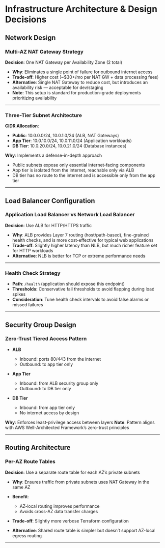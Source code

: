 # Infrastructure Architecture & Design Decisions

## Network Design

### Multi-AZ NAT Gateway Strategy

**Decision**: One NAT Gateway per Availability Zone (2 total)

* **Why**: Eliminates a single point of failure for outbound internet access
* **Trade-off**: Higher cost (\~\$30+/mo per NAT GW + data processing fees)
* **Alternative**: Single NAT Gateway to reduce cost, but introduces an availability risk — acceptable for dev/staging
* **Note**: This setup is standard for production-grade deployments prioritizing availability

---

### Three-Tier Subnet Architecture

**CIDR Allocation**:

* **Public**: 10.0.0.0/24, 10.0.1.0/24 (ALB, NAT Gateways)
* **App Tier**: 10.0.10.0/24, 10.0.11.0/24 (Application workloads)
* **DB Tier**: 10.0.20.0/24, 10.0.21.0/24 (Database instances)

**Why**: Implements a defense-in-depth approach

* Public subnets expose only essential internet-facing components
* App tier is isolated from the internet, reachable only via ALB
* DB tier has no route to the internet and is accessible only from the app tier

---

## Load Balancer Configuration

### Application Load Balancer vs Network Load Balancer

**Decision**: Use ALB for HTTP/HTTPS traffic

* **Why**: ALB provides Layer 7 routing (host/path-based), fine-grained health checks, and is more cost-effective for typical web applications
* **Trade-off**: Slightly higher latency than NLB, but much richer feature set for HTTP workloads
* **Alternative**: NLB is better for TCP or extreme performance needs

---

### Health Check Strategy

* **Path**: `/health` (application should expose this endpoint)
* **Thresholds**: Conservative fail thresholds to avoid flapping during load spikes
* **Consideration**: Tune health check intervals to avoid false alarms or missed failures

---

## Security Group Design

### Zero-Trust Tiered Access Pattern

* **ALB**

    * Inbound: ports 80/443 from the internet
    * Outbound: to app tier only

* **App Tier**

    * Inbound: from ALB security group only
    * Outbound: to DB tier only

* **DB Tier**

    * Inbound: from app tier only
    * No internet access by design

**Why**: Enforces least-privilege access between layers
**Note**: Pattern aligns with AWS Well-Architected Framework’s zero-trust principles

---

## Routing Architecture

### Per-AZ Route Tables

**Decision**: Use a separate route table for each AZ’s private subnets

* **Why**: Ensures traffic from private subnets uses NAT Gateway in the same AZ
* **Benefit**:

    * AZ-local routing improves performance
    * Avoids cross-AZ data transfer charges
* **Trade-off**: Slightly more verbose Terraform configuration
* **Alternative**: Shared route table is simpler but doesn’t support AZ-local egress routing

---
